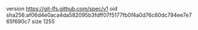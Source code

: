 version https://git-lfs.github.com/spec/v1
oid sha256:af06d4e0aca4da582095b3fdff07f5177fb0f4a0d76c60dc794ee7e765f690c7
size 1255
